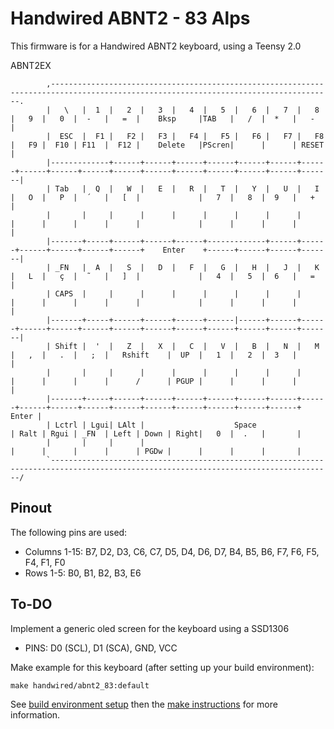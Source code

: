 Handwired ABNT2 - 83 Alps
=========================

This firmware is for a Handwired ABNT2 keyboard, using a Teensy 2.0

ABNT2EX
~~~~
		,-------------------------------------------------------------------------------------------------------------------------------------.
        |   \   |  1  |   2  |   3  |   4  |   5  |   6  |   7  |   8  |   9  |   0  |  -   |   =  |    Bksp     |TAB   |   /  |  *   |   -   |
        |  ESC  |  F1 |   F2 |   F3 |   F4 |   F5 |   F6 |   F7 |   F8 |   F9 |  F10 | F11  |  F12 |    Delete   |PScren|      |      | RESET |
        |-------------+------+------+------+------+------+------+------+------+------+------+------+------+------+------+------+------+-------|
        | Tab   |  Q  |   W  |   E  |   R  |   T  |   Y  |   U  |   I  |   O  |   P  |  ´   |   [  |             |   7  |   8  |  9   |   +   |
        |       |     |      |      |      |      |      |      |      |      |      |      |      |             |      |      |      |       |
        |-------+-----+------+------+------+-------------+------+------+------+------+------+------+    Enter    +------+------+------+-------|
        | _FN   |  A  |   S  |   D  |   F  |   G  |   H  |   J  |   K  |   L  |   ç  |  ˜   |   ]  |             |   4  |   5  |  6   |   =   |
        | CAPS  |     |      |      |      |      |      |      |      |      |      |      |      |             |      |      |      |       |
        |-------+-----+------+------+------+------|------+------+------+------+------+------+------+------+------+------+------+------+-------|
        | Shift |  '  |   Z  |   X  |   C  |   V  |   B  |   N  |   M  |   ,  |   .  |   ;  |   Rshift    |  UP  |   1  |   2  |  3   |       |
        |       |     |      |      |      |      |      |      |      |      |      |      |      /      | PGUP |      |      |      |       |
        |-------+-----+------+------+------+------+------+------+------+------+------+------+------+------+------+------+------+------+ Enter |
        | Lctrl | Lgui| LAlt |                    Space                       | Ralt | Rgui | _FN  | Left | Down | Right|   0  |  .   |       |
        |       |     |      |                                                |      |      |      |      | PGDw |      |      |      |       |
        `-------------------------------------------------------------------------------------------------------------------------------------/
~~~~

## Pinout

The following pins are used:
- Columns 1-15: B7, D2, D3, C6, C7, D5, D4, D6, D7, B4, B5, B6, F7, F6, F5, F4, F1, F0
- Rows 1-5: B0, B1, B2, B3, E6

## To-DO

Implement a generic oled screen for the keyboard using a SSD1306
- PINS: D0 (SCL), D1 (SCA), GND, VCC


Make example for this keyboard (after setting up your build environment):

	make handwired/abnt2_83:default

See [build environment setup](https://docs.qmk.fm/build_environment_setup.html) then the [make instructions](https://docs.qmk.fm/make_instructions.html) for more information.
